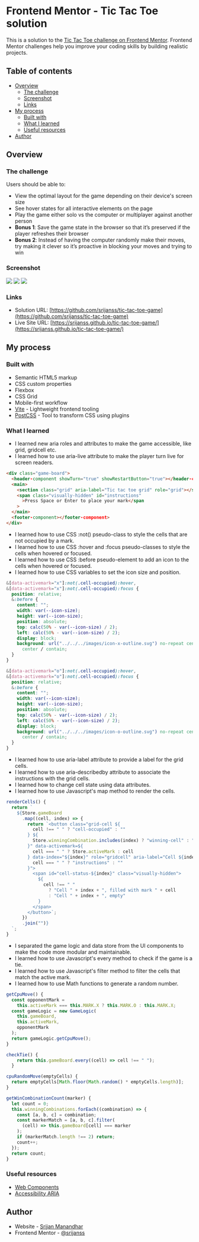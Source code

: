 # Frontend Mentor - Tic Tac Toe solution

This is a solution to the [Tic Tac Toe challenge on Frontend Mentor](https://www.frontendmentor.io/challenges/tic-tac-toe-game-Re7ZF_E2v). Frontend Mentor challenges help you improve your coding skills by building realistic projects.

## Table of contents

- [Overview](#overview)
  - [The challenge](#the-challenge)
  - [Screenshot](#screenshot)
  - [Links](#links)
- [My process](#my-process)
  - [Built with](#built-with)
  - [What I learned](#what-i-learned)
  - [Useful resources](#useful-resources)
- [Author](#author)

## Overview

### The challenge

Users should be able to:

- View the optimal layout for the game depending on their device's screen size
- See hover states for all interactive elements on the page
- Play the game either solo vs the computer or multiplayer against another person
- **Bonus 1**: Save the game state in the browser so that it’s preserved if the player refreshes their browser
- **Bonus 2**: Instead of having the computer randomly make their moves, try making it clever so it’s proactive in blocking your moves and trying to win

### Screenshot

![](./assets/images/board-screenshot-desktop.png)
![](./assets/images/menu-screenshot-desktop.png)
![](./assets/images/board-screenshot-mobile.png)

### Links

- Solution URL: [https://github.com/srijanss/tic-tac-toe-game](https://github.com/srijanss/tic-tac-toe-game)
- Live Site URL: [https://srijanss.github.io/tic-tac-toe-game/](https://srijanss.github.io/tic-tac-toe-game/)

## My process

### Built with

- Semantic HTML5 markup
- CSS custom properties
- Flexbox
- CSS Grid
- Mobile-first workflow
- [Vite](https://vitejs.dev/) - Lightweight frontend tooling
- [PostCSS](https://postcss.org/) - Tool to transform CSS using plugins

### What I learned

- I learned new aria roles and attributes to make the game accessible, like grid, gridcell etc.
- I learned how to use aria-live attribute to make the player turn live for screen readers.

```html
<div class="game-board">
  <header-component showTurn="true" showRestartButton="true"></header-component>
  <main>
    <section class="grid" aria-label="Tic tac toe grid" role="grid"></section>
    <span class="visually-hidden" id="instructions"
      >Press Space or Enter to place your mark</span
    >
  </main>
  <footer-component></footer-component>
</div>
```

- I learned how to use CSS :not() pseudo-class to style the cells that are not occupied by a mark.
- I learned how to use CSS :hover and :focus pseudo-classes to style the cells when hovered or focused.
- I learned how to use CSS :before pseudo-element to add an icon to the cells when hovered or focused.
- I learned how to use CSS variables to set the icon size and position.

```css
&[data-activemark="x"]:not(.cell-occupied):hover,
&[data-activemark="x"]:not(.cell-occupied):focus {
  position: relative;
  &:before {
    content: "";
    width: var(--icon-size);
    height: var(--icon-size);
    position: absolute;
    top: calc(50% - var(--icon-size) / 2);
    left: calc(50% - var(--icon-size) / 2);
    display: block;
    background: url("../../../images/icon-x-outline.svg") no-repeat center
      center / contain;
  }
}

&[data-activemark="o"]:not(.cell-occupied):hover,
&[data-activemark="o"]:not(.cell-occupied):focus {
  position: relative;
  &:before {
    content: "";
    width: var(--icon-size);
    height: var(--icon-size);
    position: absolute;
    top: calc(50% - var(--icon-size) / 2);
    left: calc(50% - var(--icon-size) / 2);
    display: block;
    background: url("../../../images/icon-o-outline.svg") no-repeat center
      center / contain;
  }
}
```

- I learned how to use aria-label attribute to provide a label for the grid cells.
- I learned how to use aria-describedby attribute to associate the instructions with the grid cells.
- I learned how to change cell state using data attributes.
- I learned how to use Javascript's map method to render the cells.

```js
renderCells() {
  return `
    ${Store.gameBoard
      .map((cell, index) => {
        return `<button class="grid-cell ${
          cell !== " " ? "cell-occupied" : ""
        } ${
          Store.winningCombination.includes(index) ? "winning-cell" : ""
        }" data-activemark=${
          cell === " " ? Store.activeMark : cell
        } data-index="${index}" role="gridcell" aria-label="Cell ${index}" aria-describedby="${
          cell === " " ? "instructions" : ""
        }">
          <span id="cell-status-${index}" class="visually-hidden">
            ${
              cell !== " "
                ? "Cell " + index + ", filled with mark " + cell
                : "Cell " + index + ", empty"
            }
          </span>
        </button>`;
      })
      .join("")}
  `;
}
```

- I separated the game logic and data store from the UI components to make the code more modular and maintainable.
- I learned how to use Javascript's every method to check if the game is a tie.
- I learned how to use Javascript's filter method to filter the cells that match the active mark.
- I learned how to use Math functions to generate a random number.

```js
getCpuMove() {
  const opponentMark =
    this.activeMark === this.MARK.X ? this.MARK.O : this.MARK.X;
  const gameLogic = new GameLogic(
    this.gameBoard,
    this.activeMark,
    opponentMark
  );
  return gameLogic.getCpuMove();
}

checkTie() {
    return this.gameBoard.every((cell) => cell !== " ");
  }

cpuRandomMove(emptyCells) {
  return emptyCells[Math.floor(Math.random() * emptyCells.length)];
}

getWinCombinationCount(marker) {
  let count = 0;
  this.winningCombinations.forEach((combination) => {
    const [a, b, c] = combination;
    const markerMatch = [a, b, c].filter(
      (cell) => this.gameBoard[cell] === marker
    );
    if (markerMatch.length !== 2) return;
    count++;
  });
  return count;
}
```

### Useful resources

- [Web Components](https://developer.mozilla.org/en-US/docs/Web/API/Web_components/Using_custom_elements)
- [Accessibility ARIA](https://developer.mozilla.org/en-US/docs/Web/Accessibility/ARIA)

## Author

- Website - [Srijan Manandhar](https://github.com/srijanss)
- Frontend Mentor - [@srijanss](https://www.frontendmentor.io/profile/srijanss)
